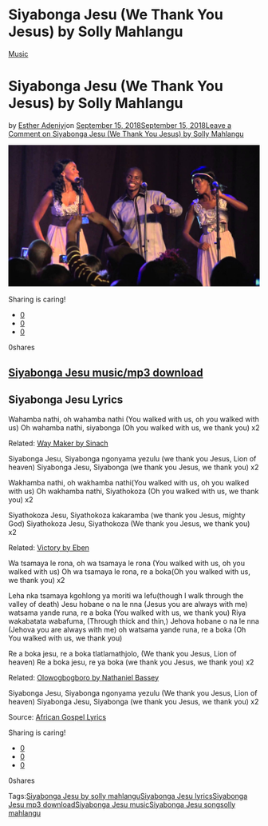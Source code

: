 # Siyabonga Jesu (We Thank You Jesus) by Solly Mahlangu

[Music](https://estheradeniyi.com/category/music/)
# Siyabonga Jesu (We Thank You Jesus) by Solly Mahlangu

by [Esther Adeniyi](https://estheradeniyi.com/author/esther-adeniyi/)on [September 15, 2018September 15, 2018](https://estheradeniyi.com/siyabonga-jesu-lyrics-solly-mahlangu/)[Leave a Comment on Siyabonga Jesu (We Thank You Jesus) by Solly Mahlangu](https://estheradeniyi.com/siyabonga-jesu-lyrics-solly-mahlangu/#respond)

![Siyabonga Jesu](images\Siyabonga-Jesu.jpg)

Sharing is caring!

- [0](https://www.facebook.com/sharer/sharer.php?u=https%3A%2F%2Festheradeniyi.com%2Fsiyabonga-jesu-lyrics-solly-mahlangu%2F&amp;t=Siyabonga%20Jesu%20%28We%20Thank%20You%20Jesus%29%20by%20Solly%20Mahlangu)
- [0](https://twitter.com/intent/tweet?text=Siyabonga%20Jesu%20%28We%20Thank%20You%20Jesus%29%20by%20Solly%20Mahlangu&amp;url=https%3A%2F%2Festheradeniyi.com%2Fsiyabonga-jesu-lyrics-solly-mahlangu%2F)
- [0](#)

0shares

## [Siyabonga Jesu music/mp3 download](http://sollymahlangu.com/wp-content/uploads/2013/10/Wahamba-nathi.mp3)

## Siyabonga Jesu Lyrics

Wahamba nathi, oh wahamba nathi (You walked with us, oh you walked with us)
 Oh wahamba nathi, siyabonga (Oh you walked with us, we thank you) x2

Related: [Way Maker by Sinach](https://estheradeniyi.com/way-maker-by-sinach-lyrics-mp3-download/)

Siyabonga Jesu, Siyabonga ngonyama yezulu (we thank you Jesus, Lion of heaven)
 Siyabonga Jesu, Siyabonga (we thank you Jesus, we thank you) x2

Wakhamba nathi, oh wakhamba nathi(You walked with us, oh you walked with us)
 Oh wakhamba nathi, Siyathokoza (Oh you walked with us, we thank you) x2

Siyathokoza Jesu, Siyathokoza kakaramba (we thank you Jesus, mighty God)
 Siyathokoza Jesu, Siyathokoza (We thank you Jesus, we thank you) x2

Related: [Victory by Eben](https://estheradeniyi.com/victory-eben-lyrics-download/)

Wa tsamaya le rona, oh wa tsamaya le rona (You walked with us, oh you walked with us)
 Oh wa tsamaya le rona, re a boka(Oh you walked with us, we thank you) x2

Leha nka tsamaya kgohlong ya moriti wa lefu(though I walk through the valley of death)
 Jesu hobane o na le nna (Jesus you are always with me)
 watsama yande runa, re a boka (You walked with us, we thank you)
 Riya wakabatata wabafuma, (Through thick and thin,)
 Jehova hobane o na le nna (Jehova you are always with me)
 oh watsama yande runa, re a boka (Oh You walked with us, we thank you)

Re a boka jesu, re a boka tlatlamathjolo, (We thank you Jesus, Lion of heaven)
 Re a boka jesu, re ya boka (we thank you Jesus, we thank you) x2

Related: [Olowogbogboro by Nathaniel Bassey](https://estheradeniyi.com/olowogboboro-lyrics-nathaniel-bassey/)

Siyabonga Jesu, Siyabonga ngonyama yezulu (We thank you Jesus, Lion of heaven)
 Siyabonga Jesu, Siyabonga (we thank you Jesus, we thank you) x2

Source: [African Gospel Lyrics](https://africangospellyrics.com/2011/11/14/siyabonga-jesu-lyrics-by-solly-mahlangu/)

Sharing is caring!

- [0](https://www.facebook.com/sharer/sharer.php?u=https%3A%2F%2Festheradeniyi.com%2Fsiyabonga-jesu-lyrics-solly-mahlangu%2F&amp;t=Siyabonga%20Jesu%20%28We%20Thank%20You%20Jesus%29%20by%20Solly%20Mahlangu)
- [0](https://twitter.com/intent/tweet?text=Siyabonga%20Jesu%20%28We%20Thank%20You%20Jesus%29%20by%20Solly%20Mahlangu&amp;url=https%3A%2F%2Festheradeniyi.com%2Fsiyabonga-jesu-lyrics-solly-mahlangu%2F)
- [0](#)

0shares

Tags:[Siyabonga Jesu by solly mahlangu](https://estheradeniyi.com/tag/siyabonga-jesu-by-solly-mahlangu/)[Siyabonga Jesu lyrics](https://estheradeniyi.com/tag/siyabonga-jesu-lyrics/)[Siyabonga Jesu mp3 download](https://estheradeniyi.com/tag/siyabonga-jesu-mp3-download/)[Siyabonga Jesu music](https://estheradeniyi.com/tag/siyabonga-jesu-music/)[Siyabonga Jesu song](https://estheradeniyi.com/tag/siyabonga-jesu-song/)[solly mahlangu](https://estheradeniyi.com/tag/solly-mahlangu/)